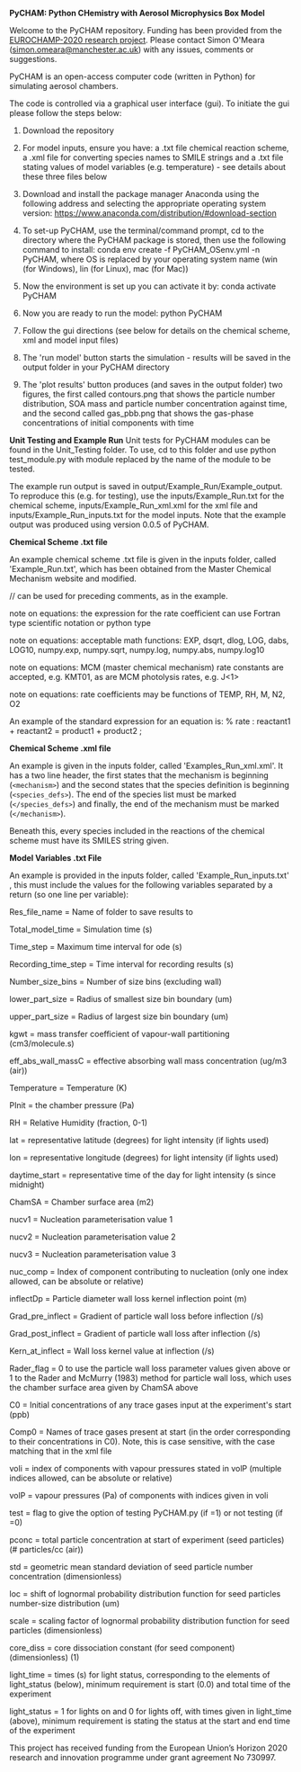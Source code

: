 **PyCHAM: Python CHemistry with Aerosol Microphysics Box Model**

Welcome to the PyCHAM repository.  Funding has been provided from the [EUROCHAMP-2020 research project](http://www.eurochamp.org).  Please contact Simon O'Meara (simon.omeara@manchester.ac.uk) with any issues, comments or suggestions.

PyCHAM is an open-access computer code (written in Python) for simulating aerosol chambers.

The code is controlled via a graphical user interface (gui).  To initiate the gui please follow the steps below:

1. Download the repository

2. For model inputs, ensure you have: a .txt file chemical reaction scheme, a .xml file for converting species names to SMILE strings and a .txt file stating values of model variables (e.g. temperature) - see details about these three files below

3. Download and install the package manager Anaconda using the following address and selecting the appropriate operating system version: https://www.anaconda.com/distribution/#download-section

4. To set-up PyCHAM, use the terminal/command prompt, cd to the directory where the PyCHAM package is stored, then use the following command to install: conda env create -f PyCHAM_OSenv.yml -n PyCHAM, where OS is replaced by your operating system name (win (for Windows), lin (for Linux), mac (for Mac))

5. Now the environment is set up you can activate it by: conda activate PyCHAM

6. Now you are ready to run the model: python PyCHAM

7. Follow the gui directions (see below for details on the chemical scheme, xml and model input files)

8. The 'run model' button starts the simulation - results will be saved in the output folder in your PyCHAM directory

9. The 'plot results' button produces (and saves in the output folder) two figures, the first called contours.png that shows the particle number distribution, SOA mass and particle number concentration against time, and the second called gas_pbb.png that shows the gas-phase concentrations of initial components with time  

**Unit Testing and Example Run**
Unit tests for PyCHAM modules can be found in the Unit_Testing folder.  To use, cd to this folder and use python test_module.py with module replaced by the name of the module to be tested.

The example run output is saved in output/Example_Run/Example_output.  To reproduce this (e.g. for testing), use the inputs/Example_Run.txt for the chemical scheme, inputs/Example_Run_xml.xml for the xml file and inputs/Example_Run_inputs.txt for the model inputs.  Note that the example output was produced using version 0.0.5 of PyCHAM.

**Chemical Scheme .txt file**

An example chemical scheme .txt file is given in the inputs folder, called 'Example_Run.txt', which has been obtained
from the Master Chemical Mechanism website and modified.

// can be used for preceding comments, as in the example.

note on equations: the expression for the rate coefficient can use Fortran type scientific notation or python type

note on equations: acceptable math functions: EXP, dsqrt, dlog, LOG, dabs, LOG10, numpy.exp, numpy.sqrt, numpy.log, numpy.abs, numpy.log10

note on equations: MCM (master chemical mechanism) rate constants are accepted, e.g. KMT01, as are MCM photolysis rates, e.g. J<1>

note on equations: rate coefficients may be functions of TEMP, RH, M, N2, O2

An example of the standard expression for an equation is: % rate : reactant1 + reactant2 = product1 + product2 ;

**Chemical Scheme .xml file**

An example is given in the inputs folder, called 'Examples_Run_xml.xml'.  It has a two line header, the first states that the mechanism is beginning (`<mechanism>`) and the second states that the species definition is beginning (`<species_defs>`).  The end of the species list must be marked (`</species_defs>`) and finally, the end of the mechanism must be marked (`</mechanism>`). 

Beneath this, every species included in the reactions of the chemical scheme must have its SMILES string given.


**Model Variables .txt File**

An example is provided in the inputs folder, called 'Example_Run_inputs.txt' , this must include the values for the following variables separated by a return (so one line per variable):

Res_file_name = Name of folder to save results to

Total_model_time = Simulation time (s)

Time_step = Maximum time interval for ode (s)

Recording_time_step = Time interval for recording results (s)

Number_size_bins = Number of size bins (excluding wall)

lower_part_size = Radius of smallest size bin boundary (um)

upper_part_size = Radius of largest size bin boundary (um)

kgwt = mass transfer coefficient of vapour-wall partitioning (cm3/molecule.s)

eff_abs_wall_massC = effective absorbing wall mass concentration (ug/m3 (air))

Temperature = Temperature (K)

PInit = the chamber pressure (Pa)

RH = Relative Humidity (fraction, 0-1)

lat = representative latitude (degrees) for light intensity (if lights used)

lon = representative longitude (degrees) for light intensity (if lights used)

daytime_start = representative time of the day for light intensity (s since midnight)

ChamSA = Chamber surface area (m2)

nucv1 = Nucleation parameterisation value 1

nucv2 = Nucleation parameterisation value 2

nucv3 = Nucleation parameterisation value 3

nuc_comp = Index of component contributing to nucleation (only one index allowed, can be absolute or relative)

inflectDp = Particle diameter wall loss kernel inflection point (m)

Grad_pre_inflect = Gradient of particle wall loss before inflection (/s)

Grad_post_inflect = Gradient of particle wall loss after inflection (/s)

Kern_at_inflect = Wall loss kernel value at inflection (/s)

Rader_flag = 0 to use the particle wall loss parameter values given above or
			 1 to the Rader and McMurry (1983) method for particle wall loss, which
			 uses the chamber surface area given by ChamSA above

C0 = Initial concentrations of any trace gases input at the experiment's start (ppb)

Comp0 = Names of trace gases present at start (in the order corresponding to their 
		concentrations in C0).  Note, this is case sensitive, with the case matching that 
		in the xml file

voli = index of components with vapour pressures stated in volP (multiple indices allowed, can be absolute or relative)

volP = vapour pressures (Pa) of components with indices given in voli

test = flag to give the option of testing PyCHAM.py (if =1) or not testing (if =0)

pconc = total particle concentration at start of experiment (seed particles) 
		(# particles/cc (air))

std = geometric mean standard deviation of seed particle number concentration 
		(dimensionless)

loc = shift of lognormal probability distribution function for seed particles 
	number-size distribution (um)

scale = scaling factor of lognormal probability distribution function for seed 
	particles (dimensionless)

core_diss = core dissociation constant (for seed component) (dimensionless) (1)

light_time = times (s) for light status, corresponding to the elements of light_status
				(below), minimum requirement is start (0.0) and total time of the 
				experiment 

light_status = 1 for lights on and 0 for lights off, with times given in light_time 
				(above), minimum requirement is stating the status at the start and end
				time of the experiment
	
This project has received funding from the European Union’s Horizon 2020 research and innovation programme under grant agreement No 730997.